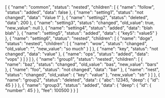 [
    {
        "name": "common",
        "status": "nested",
        "children": [
            {
                "name": "follow",
                "status": "added",
                "data": false
            },
            {
                "name": "setting1",
                "status": "not changed",
                "data": "Value 1"
            },
            {
                "name": "setting2",
                "status": "deleted",
                "data": 200
            },
            {
                "name": "setting3",
                "status": "changed",
                "old_value": true,
                "new_value": null
            },
            {
                "name": "setting4",
                "status": "added",
                "data": "blah blah"
            },
            {
                "name": "setting5",
                "status": "added",
                "data": {
                    "key5": "value5"
                }
            },
            {
                "name": "setting6",
                "status": "nested",
                "children": [
                    {
                        "name": "doge",
                        "status": "nested",
                        "children": [
                            {
                                "name": "wow",
                                "status": "changed",
                                "old_value": "",
                                "new_value": "so much"
                            }
                        ]
                    },
                    {
                        "name": "key",
                        "status": "not changed",
                        "data": "value"
                    },
                    {
                        "name": "ops",
                        "status": "added",
                        "data": "vops"
                    }
                ]
            }
        ]
    },
    {
        "name": "group1",
        "status": "nested",
        "children": [
            {
                "name": "baz",
                "status": "changed",
                "old_value": "bas",
                "new_value": "bars"
            },
            {
                "name": "foo",
                "status": "not changed",
                "data": "bar"
            },
            {
                "name": "nest",
                "status": "changed",
                "old_value": {
                    "key": "value"
                },
                "new_value": "str"
            }
        ]
    },
    {
        "name": "group2",
        "status": "deleted",
        "data": {
            "abc": 12345,
            "deep": {
                "id": 45
            }
        }
    },
    {
        "name": "group3",
        "status": "added",
        "data": {
            "deep": {
                "id": {
                    "number": 45
                }
            },
            "fee": 100500
        }
    }
]